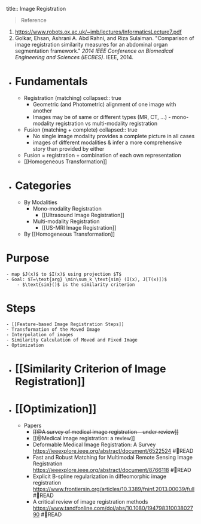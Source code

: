 title:: Image Registration
> Reference
1. https://www.robots.ox.ac.uk/~jmb/lectures/InformaticsLecture7.pdf
2. Golkar, Ehsan, Ashrani A. Abd Rahni, and Riza Sulaiman. "Comparison of image registration similarity measures for an abdominal organ segmentation framework." _2014 IEEE Conference on Biomedical Engineering and Sciences (IECBES)_. IEEE, 2014.

- # Fundamentals
	- Registration (matching)
	  collapsed:: true
		- Geometric (and Photometric) alignment of one image with another
		- Images may be of same or different types (MR, CT, …) - mono-modality registration vs multi-modality registration
	- Fusion (matching + complete)
	  collapsed:: true
		- No single image modality provides a complete picture in all cases
		- images of different modalities & infer a more comprehensive story than provided by either
	- Fusion  = registration + combination of each own representation
	- [[Homogeneous Transformation]]
- # Categories
	- By Modalities
		- Mono-modality Registration
			- [[Ultrasound Image Registration]]
		- Multi-modality Registration
			- [[US-MRI Image Registration]]
	- By [[Homogeneous Transformation]]
# Purpose
	- map $J(x)$ to $I(x)$ using projection $T$
	- Goal: $T=\text{arg} \min\sum_k \text{sim} (I(x), J[T(x)])$
		- $\text{sim}()$ is the similarity criterion
# Steps
	- [[Feature-based Image Registration Steps]]
	- Transformation of the Moved Image
	- Interpolation of images
	- Similarity Calculation of Moved and Fixed Image
	- Optimization
- # [[Similarity Criterion of Image Registration]]
- # [[Optimization]]
	- Papers
		- ~~[[@A survey of medical image registration – under review]]~~
		- [[@Medical image registration: a review]]
		- Deformable Medical Image Registration: A Survey https://ieeexplore.ieee.org/abstract/document/6522524 #📑READ
		- Fast and Robust Matching for Multimodal Remote Sensing Image Registration https://ieeexplore.ieee.org/abstract/document/8766118 #📑READ
		- Explicit B-spline regularization in diffeomorphic image registration https://www.frontiersin.org/articles/10.3389/fninf.2013.00039/full #📑READ
		- A critical review of image registration methods https://www.tandfonline.com/doi/abs/10.1080/19479831003802790 #📑READ